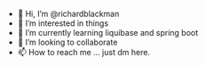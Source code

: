 - 👋 Hi, I’m @richardblackman
- 👀 I’m interested in things
- 🌱 I’m currently learning liquibase and spring boot 
- 💞️ I’m looking to collaborate 
- 📫 How to reach me ... just dm here.

<!---
richardblackman/richardblackman is a ✨ special ✨ repository because its `README.md` (this file) appears on your GitHub profile.
You can click the Preview link to take a look at your changes.
--->

